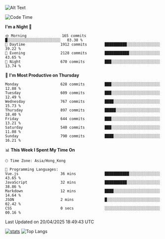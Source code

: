 ![Alt Text](https://media.tenor.com/3Gehha8RO-sAAAAC/goose-dance.gif)

<!--START_SECTION:waka-->
![Code Time](http://img.shields.io/badge/Code%20Time-444%20hrs%2042%20mins-blue)

**I'm a Night 🦉** 

```text
🌞 Morning                165 commits         █░░░░░░░░░░░░░░░░░░░░░░░░   03.38 % 
🌆 Daytime                1912 commits        ██████████░░░░░░░░░░░░░░░   39.22 % 
🌃 Evening                2128 commits        ███████████░░░░░░░░░░░░░░   43.65 % 
🌙 Night                  670 commits         ███░░░░░░░░░░░░░░░░░░░░░░   13.74 % 
```
📅 **I'm Most Productive on Thursday** 

```text
Monday                   628 commits         ███░░░░░░░░░░░░░░░░░░░░░░   12.88 % 
Tuesday                  609 commits         ███░░░░░░░░░░░░░░░░░░░░░░   12.49 % 
Wednesday                767 commits         ████░░░░░░░░░░░░░░░░░░░░░   15.73 % 
Thursday                 897 commits         █████░░░░░░░░░░░░░░░░░░░░   18.40 % 
Friday                   644 commits         ███░░░░░░░░░░░░░░░░░░░░░░   13.21 % 
Saturday                 540 commits         ███░░░░░░░░░░░░░░░░░░░░░░   11.08 % 
Sunday                   790 commits         ████░░░░░░░░░░░░░░░░░░░░░   16.21 % 
```


📊 **This Week I Spent My Time On** 

```text
🕑︎ Time Zone: Asia/Hong_Kong

💬 Programming Languages: 
Vue.js                   36 mins             ███████████░░░░░░░░░░░░░░   43.65 % 
JavaScript               32 mins             ██████████░░░░░░░░░░░░░░░   38.86 % 
Markdown                 12 mins             ████░░░░░░░░░░░░░░░░░░░░░   14.64 % 
JSON                     2 mins              █░░░░░░░░░░░░░░░░░░░░░░░░   02.42 % 
CSS                      0 secs              ░░░░░░░░░░░░░░░░░░░░░░░░░   00.16 % 
```


 Last Updated on 20/04/2025 18:49:43 UTC
<!--END_SECTION:waka-->
[![stats](https://github-readme-stats-rose-phi.vercel.app/api?username=jxncted&count_private=true)](https://github.com/jxncted/github-readme-stats)
![Top Langs](https://github-readme-stats-rose-phi.vercel.app/api/top-langs/?username=jxncted\&layout=compact&hide=c,assembly,jupyter%20notebook)
